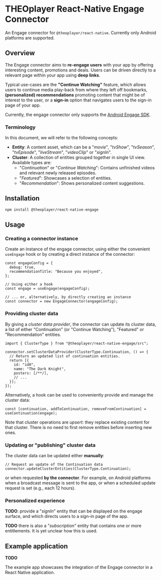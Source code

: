 # THEOplayer React-Native Engage Connector

An Engage connector for `@theoplayer/react-native`. Currently only Android platforms are supported.

## Overview

The Engage connector aims to **re-engage users** with your app by offering interesting content, promotions and deals.
Users can be driven directly to a relevant page within your app using **deep links**.

Typical use-cases are
the **"Continue Watching"** feature, which allows users to continue media play-back from where they
left off bookmarks, **(personalized) recommendations** promoting content that might be of interest to the user,
or a **sign-in** option that navigates users to the sign-in page of your app.

Currently, the engage connector only supports the [Android Engage SDK](https://developer.android.com/guide/playcore/engage).

### Terminology

In this document, we will refer to the following concepts:

- **Entity**: A content asset, which can be a "_movie_", "_tvShow_", "_tvSeason_", "_tvEpisode_", "_liveStream_", "_videoClip_" or "_signIn_".
- **Cluster**: A collection of entities grouped together in single UI view. Available types are:
  - "_Continuation_" or "_Continue Watching_": Contains unfinished videos and relevant newly released episodes.
  - "_Featured_": Showcases a selection of entities.
  - "_Recommendation_": Shows personalized content suggestions.

## Installation

```sh
npm install @theoplayer/react-native-engage
```

## Usage

### Creating a connector instance

Create an instance of the engage connector, using either the convenient `useEngage` hook or
by creating a direct instance of the connector:

```tsx
const engageConfig = {
  debug: true,
  recommendationTitle: "Because you enjoyed",
};

// Using either a hook
const engage = useEngage(engageConfig);

// ... or, alternatively, by directly creating an instance
const connector = new EngageConnector(engageConfig);
```

### Providing cluster data

By giving a _cluster data provider_, the connector can update its cluster data, a list of either
"Continuation" (or "Continue Watching"), "Featured" or "Recommendation" entities.

```tsx
import { ClusterType } from "@theoplayer/react-native-engage/src";

connector.setClusterDataProvider(ClusterType.Continuation, () => {
  // Return an updated list of continuation entities.
  return [{
    id: "id0",
    name: "The Dark Knight",
    posters: [/**/],
    // ...
  }];
});
```

Alternatively, a hook can be used to conveniently provide and manage the cluster data:

```tsx
const [continuation, addToContinuation, removeFromContinuation] = useContinuation(engage);
```

Note that cluster operations are _upsert_: they replace existing content for that cluster. There is no need to first remove
entities before inserting new ones.

### Updating or "publishing" cluster data

The cluster data can be updated either **manually**:

```tsx
// Request an update of the Continuation data
connector.updateClusterEntities(ClusterType.Continuation);
```

or when requested **by the connector**. For example, on Android platforms when a broadcast message is sent to the app,
or when a scheduled update request is set (e.g., each 12 hours).

### Personalized experience

**TODO**: provide a "_signIn_" entity that can be displayed on the engage surface, and which directs users
to a sign-in page of the app.

**TODO** there is also a "_subscription_" entity that contains one or more entitlements. It is yet unclear how this
is used.

## Example application

**TODO**

The example app showcases the integration of the Engage connector in a React Native application.

